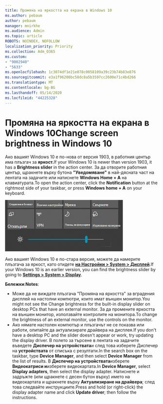 ```yaml
---
title: Промяна на яркостта на екрана в Windows 10
ms.author: pebaum
author: pebaum
manager: mnirkhe
ms.audience: Admin
ms.topic: article
ROBOTS: NOINDEX, NOFOLLOW
localization_priority: Priority
ms.collection: Adm_O365
ms.custom:
- "9002940"
- "5633"
ms.openlocfilehash: 1c3074df1e21e078c0058109a39c23b74b83e876
ms.sourcegitcommit: e3a1f96200bc58dc8a5b3597cc2600e71c4bd266
ms.translationtype: MT
ms.contentlocale: bg-BG
ms.lasthandoff: 05/14/2020
ms.locfileid: "44225328"
---
```

# <a name="change-screen-brightness-in-windows-10"></a><span data-ttu-id="bbf84-102">Промяна на яркостта на екрана в Windows 10</span><span class="sxs-lookup"><span data-stu-id="bbf84-102">Change screen brightness in Windows 10</span></span>

<span data-ttu-id="bbf84-103">Ако вашият Windows 10 е по-нова от версия 1903, в работния център има плъзгач за **яркост.**</span><span class="sxs-lookup"><span data-stu-id="bbf84-103">If your Windows 10 is newer than version 1903, it has a **Brightness slider** in the action center.</span></span> <span data-ttu-id="bbf84-104">За да отворите работния център, щракнете върху бутона **"Уведомяване"** в най-дясната част на лентата на задачите или натиснете **Windows Home + A** на клавиатурата.</span><span class="sxs-lookup"><span data-stu-id="bbf84-104">To open the action center, click the **Notification** button at the rightmost side of your taskbar, or press **Windows home + A** on your keyboard.</span></span>

![Плъзгач за яркост](media/brightness-slider.png)

<span data-ttu-id="bbf84-106">Ако вашият Windows 10 е по-стара версия, можете да намерите плъзгача за яркост, като отидете **[на Настройки > System > Дисплей](ms-settings:display?activationSource=GetHelp)**.</span><span class="sxs-lookup"><span data-stu-id="bbf84-106">If your Windows 10 is an earlier version, you can find the brightness slider by going to **[Settings > System > Display](ms-settings:display?activationSource=GetHelp)**.</span></span>

<span data-ttu-id="bbf84-107">**Бележки**:</span><span class="sxs-lookup"><span data-stu-id="bbf84-107">**Notes**:</span></span>

- <span data-ttu-id="bbf84-108">Може да не виждате плъзгача "Промяна на яркостта" за вградения дисплей на настолни компютри, които имат външен монитор.</span><span class="sxs-lookup"><span data-stu-id="bbf84-108">You might not see the Change brightness for the built-in display slider on desktop PCs that have an external monitor.</span></span> <span data-ttu-id="bbf84-109">За да промените яркостта на външен монитор, използвайте контролите на монитора.</span><span class="sxs-lookup"><span data-stu-id="bbf84-109">To change the brightness of an external monitor, use the controls on the monitor.</span></span>
- <span data-ttu-id="bbf84-110">Ако нямате настолен компютър и плъзгачът не се показва или работи, опитайте да актуализирате драйвера на дисплея.</span><span class="sxs-lookup"><span data-stu-id="bbf84-110">If you don't have a desktop PC and the slider doesn't appear or work, try updating the display driver.</span></span> <span data-ttu-id="bbf84-111">В полето за търсене в лентата на задачите въведете **Диспечер на устройствата**и след това изберете Диспечер на **устройствата** от списъка с резултати.</span><span class="sxs-lookup"><span data-stu-id="bbf84-111">In the search box on the taskbar, type **Device Manager**, and then select **Device Manager** from the list of results.</span></span> <span data-ttu-id="bbf84-112">В **Диспечер на устройствата**изберете **Видеокатриси и**изберете видеокартата.</span><span class="sxs-lookup"><span data-stu-id="bbf84-112">In **Device Manager**, select **Display adapters**, then select the display adapter.</span></span> <span data-ttu-id="bbf84-113">Натиснете и задръжте (или щракнете с десен бутон върху) името на видеокартата и щракнете върху **Актуализиране на драйвера**; след това следвайте инструкциите.</span><span class="sxs-lookup"><span data-stu-id="bbf84-113">Press and hold (or right-click) the display adapter name and click **Update driver**; then follow the instructions.</span></span>
